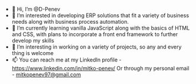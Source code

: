 - 👋 Hi, I’m @D-Penev
- 👀 I’m interested in developing ERP solutions that fit a variety of business needs along with business process automation.
- 🌱 I’m currently learning vanilla JavaScript along with the basics of HTML and CSS, with plans to incorporate a front end framework to further develop my skills
- 💞️ I’m interesting in working on a variety of projects, so any and every thing is welcome
- 📫 You can reach me at my LinkedIn profile - https://www.linkedin.com/in/mitko-penev/ 
Or through my personal email - mitkopenev97@gmail.com

<!---
D-Penev/D-Penev is a ✨ special ✨ repository because its `README.md` (this file) appears on your GitHub profile.
You can click the Preview link to take a look at your changes.
--->
